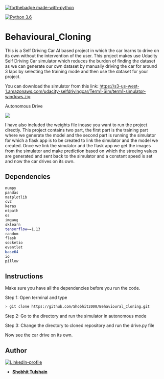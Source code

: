 [![forthebadge made-with-python](http://ForTheBadge.com/images/badges/made-with-python.svg)](https://www.python.org/)

[![Python 3.6](https://img.shields.io/badge/python-3.6-green.svg)](https://www.python.org/downloads/release/python-360/) 

# Behavioural_Cloning

  This is a Self Driving Car AI based project in which the car learns to drive on its own without the intervention of the user. This project makes use Udacity Self Driving Car simulator which reduces the burden of finding the dataset as we can generate our own dataset by manually driving the car for around 3 laps by selecting the training mode and then use the dataset for your project. 

You can download the simulator from this link:
https://s3-us-west-1.amazonaws.com/udacity-selfdrivingcar/Term1-Sim/term1-simulator-windows.zip

Autonomous Drive

![](SDCar.gif)

I have also included the weights file incase you want to run the project directly.
This project contains two part, the first part is the training part where we generate the model and the second part is running the simulator for which a flask app is to be created to link the simulator and the model we created. Once we link the simulator and the flask app we get the images from the simulator and make prediction based on which the streeing values are generated and sent back to the simulator and a constant speed is set and now the car drives on its own.

## Dependencies
```bash
numpy
pandas
matplotlib
cv2
keras
ntpath
os
imgaug
sklearn
tensorflow==1.13
random
flask
socketio
eventlet
base64
io
pillow
```

## Instructions
Make sure you have all the dependencies before you run the code.

Step 1: Open terminal and type

```bash
> git clone https://github.com/Shobhit2000/Behavioural_Cloning.git
```

Step 2: Go to the directory and run the simulator in autonomous mode

Step 3: Change the directory to cloned repository and run the drive.py file

Now see the car drive on its own.

## Author
[![LinkedIn-profile](https://img.shields.io/badge/LinkedIn-Profile-teal.svg)](https://www.linkedin.com/in/shobhit-tulshain-a7562916b/)

* [**Shobhit Tulshain**](https://github.com/Shobhit2000)
